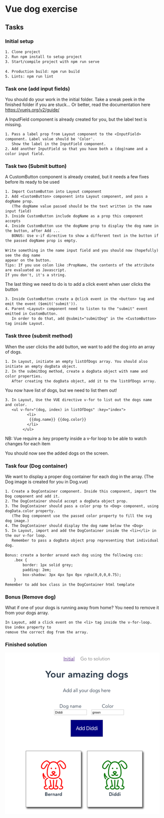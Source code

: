 # Vue dog exercise

## Tasks

### Initial setup 

```
1. Clone project 
2. Run npm install to setup project
3. Start/compile project with npm run serve 

4. Production build: npm run build
5. Lints: npm run lint
```

### Task one (add input fields)
You should do your work in the initial folder. Take a sneak peek in the finished folder if you 
are stuck... Or better, read the documentation here https://vuejs.org/v2/guide/

A InputField component is already created for you, but the label text is missing. 
```
1. Pass a label prop from Layout component to the <InputField> component. Label value should be 'Color'. 
   Show the label in the InputField component. 
2. Add another InputField so that you have both a (dog)name and a color input field.
```

### Task two (Submit button)
A  CustomButton component is already created, but it needs a few fixes before its ready to be used
```
1. Import CustomButton into Layout component
2. Add <CustomButton> component into Layout component, and pass a dogName prop.
   (The dogName value passed should be the text written in the name input field)
3. Inside CustomButton include dogName as a prop this component accepts
4. Inside CustomButton use the dogName prop to display the dog name in the button, after Add ...
   BONUS: Use v-if directive to show a different text in the button if the passed dogName prop is empty.

Write something in the name input field and you should now (hopefully) see the dog name 
appear on the button.
Tips: If you use colon like :PropName, the contents of the attribute are evaluated as Javascript. 
If you don't, it's a string.

```
The last thing we need to do is to add a click event when user clicks the button

```
3. Inside CustomButton create a @click event in the <button> tag and emit the event ($emit('submit')). 
4. Parent <Layout> component need to listen to the "submit" event emitted in CustomButton. 
   In order to do that, add @submit="submitDog" in the <CustomButton> tag inside Layout.

```

### Task three (submit method)
When the user clicks the add button, we want to add the dog into an array of dogs.

```
1. In Layout, initiate an empty listOfDogs array. You should also initiate an empty dogData object.
2. In the submitDog method, create a dogData object with name and color properties. 
   After creating the dogData object, add it to the listOfDogs array.

```

You now have list of dogs, but we need to list them out! 

```
3. In Layout, Use the VUE directive v-for to list out the dogs name and color.
   <ul v-for="(dog, index) in listOfDogs" :key="index">
          <li> 
           {{dog.name}} {{dog.color}}
          </li>
        </ul>           
```
NB: Vue require a :key property inside a v-for loop to be able to watch changes for each item 

You should now see the added dogs on the screen. 

### Task four (Dog container)
We want to display a proper dog container for each dog in the array. 
(The Dog image is created for you in Dog.vue)

```
1. Create a DogContainer component. Inside this component, import the Dog component and add it.
2. The DogContainer should accept a dogData object prop. 
3. The DogContainer should pass a color prop to <Dog> component, using dogData.color property. 
   (The Dog component use the passed color property to fill the svg dog image.)
4. The DogContainer should display the dog name below the <Dog>
5. In Layout, import and add the DogContainer inside the <li></li> in the our v-for loop. 
   Remember to pass a dogData object prop representing that individual dog.

Bonus: create a border around each dog using the following css: 
    .box {
        border: 1px solid grey;
        padding: 2em;
        box-shadow: 3px 4px 5px 0px rgba(0,0,0,0.75);
    }
Remember to add box class in the DogContainer html template

```

### Bonus (Remove dog)
What if one of your dogs is running away from home? You need to remove it from your dogs array.

```
In Layout, add a click event on the <li> tag inside the v-for-loop. Use index property to 
remove the correct dog from the array. 

```


### Finished solution

![Alt text](src/assets/dogapp.png?)
